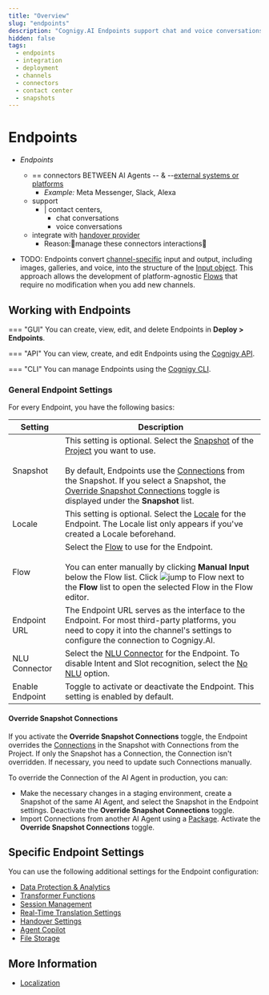 ```yaml
---
title: "Overview" 
slug: "endpoints" 
description: "Cognigy.AI Endpoints support chat and voice conversations in contact centers and integrate with handover provider to manage these interactions."
hidden: false
tags:
  - endpoints
  - integration
  - deployment
  - channels
  - connectors
  - contact center
  - snapshots
---
```


# Endpoints

* _Endpoints_
  * == connectors BETWEEN AI Agents -- & --[external systems or platforms](../endpoint-reference/overview.md)
    * _Example:_ Meta Messenger, Slack, Alexa
  * support
    * | contact centers,
      * chat conversations
      * voice conversations 
  * integrate with [handover provider](../../escalate/handovers.md)
    * Reason:🧠manage these connectors interactions🧠

* TODO: Endpoints convert [channel-specific](../../build/nodes/channels.md) input and output, including images, galleries, and voice, into the structure of the [Input object](../../build/ai-agent-memory/input.md). This approach allows the development of platform-agnostic [Flows](../../build/flows/overview.md) that require no modification when you add new channels.

## Working with Endpoints

=== "GUI"
    You can create, view, edit, and delete Endpoints in **Deploy > Endpoints**.

=== "API"
    You can view, create, and edit Endpoints using the [Cognigy API](https://api-trial.cognigy.ai/openapi#tag--Endpoints-v2.0).

=== "CLI"
    You can manage Endpoints using the [Cognigy CLI](https://github.com/Cognigy/Cognigy-CLI).

### General Endpoint Settings

For every Endpoint, you have the following basics:

| Setting         | Description                                                                                                                                                                                                                                                                                                                                                                  |
|-----------------|------------------------------------------------------------------------------------------------------------------------------------------------------------------------------------------------------------------------------------------------------------------------------------------------------------------------------------------------------------------------------|
| Snapshot        | This setting is optional. Select the [Snapshot](../snapshots.md) of the [Project](../../build/projects.md) you want to use.<br><br>By default, Endpoints use the [Connections](../../build/connections.md) from the Snapshot. If you select a Snapshot, the [Override Snapshot Connections](#override-snapshot-connections) toggle is displayed under the **Snapshot** list. |
| Locale          | This setting is optional. Select the [Locale](../../build/translation-and-localization/localization.md) for the Endpoint. The Locale list only appears if you've created a Locale beforehand.                                                                                                                                                                                |
| Flow            | Select the [Flow](../../build/flows/overview.md) to use for the Endpoint.<br><br>You can enter manually by clicking **Manual Input** below the Flow list. Click ![jump to Flow](../../../_assets/icons/jump-to-flow.svg) next to the **Flow** list to open the selected Flow in the Flow editor.                                                                             |
| Endpoint URL    | The Endpoint URL serves as the interface to the Endpoint. For most third-party platforms, you need to copy it into the channel's settings to configure the connection to Cognigy.AI.                                                                                                                                                                                         |
| NLU Connector   | Select the [NLU Connector](../../empower/nlu/external/nlu-connectors/overview.md) for the Endpoint. To disable Intent and Slot recognition, select the [No NLU](../../empower/nlu/external/nlu-connector-reference/no-nlu.md) option.                                                                                                                                        |
| Enable Endpoint | Toggle to activate or deactivate the Endpoint. This setting is enabled by default.                                                                                                                                                                                                                                                                                           |

#### Override Snapshot Connections

If you activate the **Override Snapshot Connections** toggle, the Endpoint overrides the [Connections](../../build/connections.md) in the Snapshot with Connections from the Project. If only the Snapshot has a Connection, the Connection isn't overridden. If necessary, you need to update such Connections manually.

To override the Connection of the AI Agent in production, you can:

- Make the necessary changes in a staging environment, create a Snapshot of the same AI Agent, and select the Snapshot in the Endpoint settings. Deactivate the **Override Snapshot Connections** toggle.
- Import Connections from another AI Agent using a [Package](../../build/packages.md). Activate the **Override Snapshot Connections** toggle.

## Specific Endpoint Settings

You can use the following additional settings for the Endpoint configuration:

- [Data Protection & Analytics](data-protection-and-analytics.md)
- [Transformer Functions](transformers/overview.md) 
- [Session Management](session-management.md)
- [Real-Time Translation Settings](real-time-translation-settings.md)  
- [Handover Settings](handover-settings.md)
- [Agent Copilot](../../../ai-copilot/overview.md)
- [File Storage](file-storage.md)

## More Information

- [Localization](../../build/translation-and-localization/localization.md)
